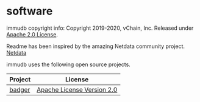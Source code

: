 # software

immudb copyright info:
 Copyright 2019-2020, vChain, Inc.
 Released under [Apache 2.0 License](https://raw.githubusercontent.com/codenotary/immudb/master/LICENSE).

Readme has been inspired by the amazing Netdata community project.
[Netdata](https://github.com/netdata/netdata)


immudb uses the following open source projects.

| Project | License |
|--------|---------|
| [badger](https://github.com/dgraph-io/badger) | [Apache License Version 2.0](http://www.apache.org/licenses/LICENSE-2.0) |

